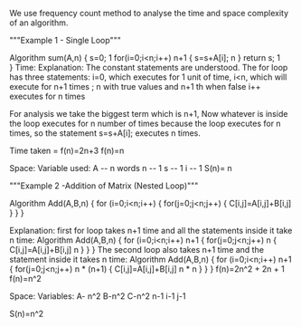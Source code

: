 We use frequency count method to analyse the time and space complexity of an algorithm.

"""Example 1 - Single Loop"""

Algorithm sum(A,n)
{
    s=0;                     1
    for(i=0;i<n;i++)         n+1
    {
        s=s+A[i];            n
    }
    return s;                1   
}
Time:
Explanation: The constant statements are understood. The for loop has three statements:
i=0, which executes for 1 unit of time,
i<n, which will execute for n+1 times ; n with true values and n+1 th when false
i++ executes for n times

For analysis we take the biggest term which is n+1,
Now whatever is inside the loop executes for n number of times because the loop executes for n times, so the statement  s=s+A[i]; executes n times.

Time taken  =  f(n)=2n+3
f(n)=n

Space: 
Variable used: 
A -- n words
n -- 1
s -- 1
i -- 1 
S(n)= n

"""Example 2 -Addition of Matrix (Nested Loop)"""

Algorithm Add(A,B,n)
{
    for (i=0;i<n;i++)
    {
        for(j=0;j<n;j++)
        {
            C[i,j]=A[i,j]+B[i,j]
        }
    }
}

Explanation:
first for loop takes n+1 time and all the statements inside it take n time: 
Algorithm Add(A,B,n)
{
    for (i=0;i<n;i++)              n+1
    {
        for(j=0;j<n;j++)           n
        {
            C[i,j]=A[i,j]+B[i,j]   n
        }
    }
}
The second loop also takes n+1 time and the statement inside it takes n time:
Algorithm Add(A,B,n)
{
    for (i=0;i<n;i++)              n+1
    {
        for(j=0;j<n;j++)           n * (n+1)
        {
            C[i,j]=A[i,j]+B[i,j]   n * n
        }
    }
}
f(n)=2n^2 + 2n + 1
f(n)=n^2

Space:
Variables:
A- n^2
B-n^2
C-n^2
n-1
i-1
j-1

S(n)=n^2

